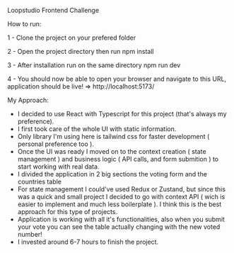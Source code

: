 Loopstudio Frontend Challenge

How to run:

1 - Clone the project on your prefered folder

2 - Open the project directory then run npm install

3 - After installation run on the same directory npm run dev

4 - You should now be able to open your browser and navigate to this URL, application should be live! => http://localhost:5173/

My Approach:

-   I decided to use React with Typescript for this project (that's always my preference).
-   I first took care of the whole UI with static information.
-   Only library I'm using here is tailwind css for faster development ( personal preference too ).
-   Once the UI was ready I moved on to the context creation ( state management ) and business logic ( API calls, and form submition ) to start working with real data.
-   I divided the application in 2 big sections the voting form and the countries table
-   For state management I could've used Redux or Zustand, but since this was a quick and small project I decided to go with context API ( wich is easier to implement and much less boilerplate ). I think this is the best approach for this type of projects.
-   Application is working with all it's functionalities, also when you submit your vote you can see the table actually changing with the new voted number!
-   I invested around 6-7 hours to finish the project.
